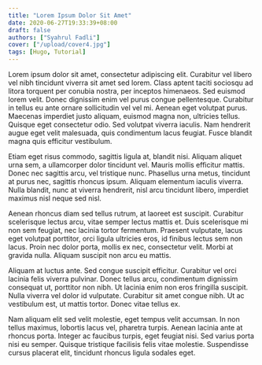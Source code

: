 ```yaml
---
title: "Lorem Ipsum Dolor Sit Amet"
date: 2020-06-27T19:33:39+08:00
draft: false
authors: ["Syahrul Fadli"]
cover: ["/upload/cover4.jpg"]
tags: [Hugo, Tutorial]
---
```


Lorem ipsum dolor sit amet, consectetur adipiscing elit. Curabitur vel libero vel nibh tincidunt viverra sit amet sed lorem. Class aptent taciti sociosqu ad litora torquent per conubia nostra, per inceptos himenaeos. Sed euismod lorem velit. Donec dignissim enim vel purus congue pellentesque. Curabitur in tellus eu ante ornare sollicitudin vel vel mi. Aenean eget volutpat purus. Maecenas imperdiet justo aliquam, euismod magna non, ultricies tellus. Quisque eget consectetur odio. Sed volutpat viverra iaculis. Nam hendrerit augue eget velit malesuada, quis condimentum lacus feugiat. Fusce blandit magna quis efficitur vestibulum.

Etiam eget risus commodo, sagittis ligula at, blandit nisi. Aliquam aliquet urna sem, a ullamcorper dolor tincidunt vel. Mauris mollis efficitur mattis. Donec nec sagittis arcu, vel tristique nunc. Phasellus urna metus, tincidunt at purus nec, sagittis rhoncus ipsum. Aliquam elementum iaculis viverra. Nulla blandit, nunc at viverra hendrerit, nisl arcu tincidunt libero, imperdiet maximus nisl neque sed nisl.

Aenean rhoncus diam sed tellus rutrum, at laoreet est suscipit. Curabitur scelerisque lectus arcu, vitae semper lectus mattis et. Duis scelerisque mi non sem feugiat, nec lacinia tortor fermentum. Praesent vulputate, lacus eget volutpat porttitor, orci ligula ultricies eros, id finibus lectus sem non lacus. Proin nec dolor porta, mollis ex nec, consectetur velit. Morbi at gravida nulla. Aliquam suscipit non arcu eu mattis.

Aliquam at luctus ante. Sed congue suscipit efficitur. Curabitur vel orci lacinia felis viverra pulvinar. Donec tellus arcu, condimentum dignissim consequat ut, porttitor non nibh. Ut lacinia enim non eros fringilla suscipit. Nulla viverra vel dolor id vulputate. Curabitur sit amet congue nibh. Ut ac vestibulum est, ut mattis tortor. Donec vitae tellus ex.

Nam aliquam elit sed velit molestie, eget tempus velit accumsan. In non tellus maximus, lobortis lacus vel, pharetra turpis. Aenean lacinia ante at rhoncus porta. Integer ac faucibus turpis, eget feugiat nisi. Sed varius porta nisi eu semper. Quisque tristique facilisis felis vitae molestie. Suspendisse cursus placerat elit, tincidunt rhoncus ligula sodales eget. 